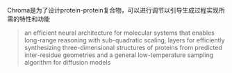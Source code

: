 Chroma是为了设计protein-protein复合物，可以进行调节以引导生成过程实现所需的特性和功能

> an efficient neural architecture for molecular systems that enables long-range reasoning with sub-quadratic scaling, layers for efficiently synthesizing three-dimensional structures of proteins from predicted inter-residue geometries and a general low-temperature sampling algorithm for diffusion models


